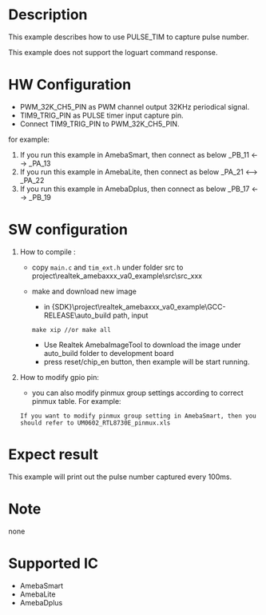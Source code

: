 # Description
This example describes how to use PULSE_TIM to capture pulse number.

This example does not support the loguart command response.

# HW Configuration

  - PWM_32K_CH5_PIN as PWM channel output 32KHz periodical signal.
  - TIM9_TRIG_PIN as PULSE timer input capture pin.
  - Connect TIM9_TRIG_PIN to PWM_32K_CH5_PIN.

  for example:

1. If you run this example in AmebaSmart, then connect as below
     _PB_11 <--> _PA_13
2. If you run this example in AmebaLite, then connect as below
     _PA_21 <--> _PA_22
3. If you run this example in AmebaDplus, then connect as below
     _PB_17 <--> _PB_19

# SW configuration
1. How to compile :

   - copy `main.c` and `tim_ext.h` under folder src to project\realtek_amebaxxx_va0_example\src\src_xxx

   - make and download new image

     - in {SDK}\project\realtek_amebaxxx_va0_example\GCC-RELEASE\auto_build path, input

     ```shell
     make xip //or make all
     ```

     - Use Realtek AmebaImageTool to download the image under auto_build folder to development board
     - press reset/chip_en button, then example will be start running.

2.  How to modify gpio pin:
       - you can also modify pinmux group settings according to correct pinmux table. For example: 
    
        If you want to modify pinmux group setting in AmebaSmart, then you should refer to UM0602_RTL8730E_pinmux.xls

# Expect result
This example will print out the pulse number captured every 100ms.

# Note
none

# Supported IC

  - AmebaSmart
  - AmebaLite
  - AmebaDplus